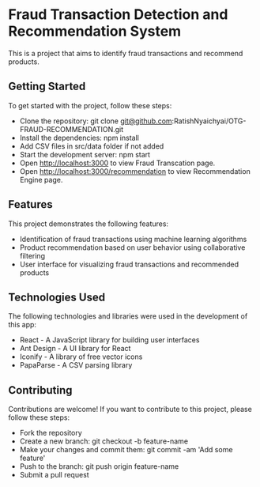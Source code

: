 # Fraud Transaction Detection and Recommendation System
This is a project that aims to identify fraud transactions and recommend products.

## Getting Started
To get started with the project, follow these steps:

- Clone the repository: git clone git@github.com:RatishNyaichyai/OTG-FRAUD-RECOMMENDATION.git
- Install the dependencies: npm install
- Add CSV files in src/data folder if not added
- Start the development server: npm start
- Open [http://localhost:3000](http://localhost:3000) to view Fraud Transcation page.
- Open [http://localhost:3000/recommendation](http://localhost:3000/recommendation) to view Recommendation Engine page.

## Features
This project demonstrates the following features:

- Identification of fraud transactions using machine learning algorithms
- Product recommendation based on user behavior using collaborative filtering
- User interface for visualizing fraud transactions and recommended products

## Technologies Used
The following technologies and libraries were used in the development of this app:

- React - A JavaScript library for building user interfaces
- Ant Design - A UI library for React
- Iconify - A library of free vector icons
- PapaParse - A CSV parsing library

## Contributing
Contributions are welcome! If you want to contribute to this project, please follow these steps:

- Fork the repository
- Create a new branch: git checkout -b feature-name
- Make your changes and commit them: git commit -am 'Add some feature'
- Push to the branch: git push origin feature-name
- Submit a pull request
